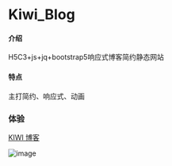 # Kiwi_Blog

#### 介绍

H5C3+js+jq+bootstrap5响应式博客简约静态网站

#### 特点

主打简约、响应式、动画 

### 体验

 [KIWI 博客](https://kiwi233333.github.io/Kiwi_Blog/](https://kiwi233333.github.io/Kiwi_Blog_while_simple/))

![image](https://www.kiwi2333.top/wp-content/uploads/2023/02/blog.png)
